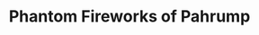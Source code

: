 ---
title: "Phantom Fireworks of Pahrump"
url: /pahrump/phantom-fireworks-of-pahrump/
shop: pyrotechnics
---